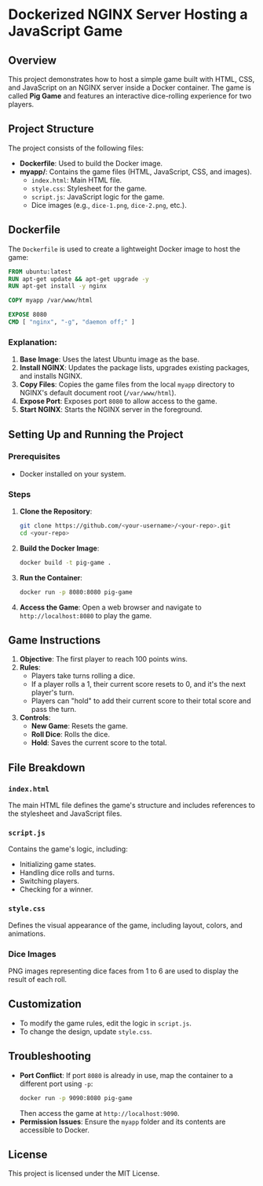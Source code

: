 # Dockerized NGINX Server Hosting a JavaScript Game

## Overview
This project demonstrates how to host a simple game built with HTML, CSS, and JavaScript on an NGINX server inside a Docker container. The game is called **Pig Game** and features an interactive dice-rolling experience for two players.

## Project Structure
The project consists of the following files:

- **Dockerfile**: Used to build the Docker image.
- **myapp/**: Contains the game files (HTML, JavaScript, CSS, and images).
  - `index.html`: Main HTML file.
  - `style.css`: Stylesheet for the game.
  - `script.js`: JavaScript logic for the game.
  - Dice images (e.g., `dice-1.png`, `dice-2.png`, etc.).

## Dockerfile
The `Dockerfile` is used to create a lightweight Docker image to host the game:

```dockerfile
FROM ubuntu:latest 
RUN apt-get update && apt-get upgrade -y
RUN apt-get install -y nginx

COPY myapp /var/www/html

EXPOSE 8080
CMD [ "nginx", "-g", "daemon off;" ]
```

### Explanation:
1. **Base Image**: Uses the latest Ubuntu image as the base.
2. **Install NGINX**: Updates the package lists, upgrades existing packages, and installs NGINX.
3. **Copy Files**: Copies the game files from the local `myapp` directory to NGINX's default document root (`/var/www/html`).
4. **Expose Port**: Exposes port `8080` to allow access to the game.
5. **Start NGINX**: Starts the NGINX server in the foreground.

## Setting Up and Running the Project

### Prerequisites
- Docker installed on your system.

### Steps
1. **Clone the Repository**:
   ```bash
   git clone https://github.com/<your-username>/<your-repo>.git
   cd <your-repo>
   ```

2. **Build the Docker Image**:
   ```bash
   docker build -t pig-game .
   ```

3. **Run the Container**:
   ```bash
   docker run -p 8080:8080 pig-game
   ```

4. **Access the Game**:
   Open a web browser and navigate to `http://localhost:8080` to play the game.

## Game Instructions
1. **Objective**: The first player to reach 100 points wins.
2. **Rules**:
   - Players take turns rolling a dice.
   - If a player rolls a 1, their current score resets to 0, and it's the next player's turn.
   - Players can "hold" to add their current score to their total score and pass the turn.
3. **Controls**:
   - **New Game**: Resets the game.
   - **Roll Dice**: Rolls the dice.
   - **Hold**: Saves the current score to the total.

## File Breakdown

### `index.html`
The main HTML file defines the game's structure and includes references to the stylesheet and JavaScript files.

### `script.js`
Contains the game's logic, including:
- Initializing game states.
- Handling dice rolls and turns.
- Switching players.
- Checking for a winner.

### `style.css`
Defines the visual appearance of the game, including layout, colors, and animations.

### Dice Images
PNG images representing dice faces from 1 to 6 are used to display the result of each roll.

## Customization
- To modify the game rules, edit the logic in `script.js`.
- To change the design, update `style.css`.

## Troubleshooting
- **Port Conflict**: If port `8080` is already in use, map the container to a different port using `-p`:
  ```bash
  docker run -p 9090:8080 pig-game
  ```
  Then access the game at `http://localhost:9090`.
- **Permission Issues**: Ensure the `myapp` folder and its contents are accessible to Docker.

## License
This project is licensed under the MIT License.

